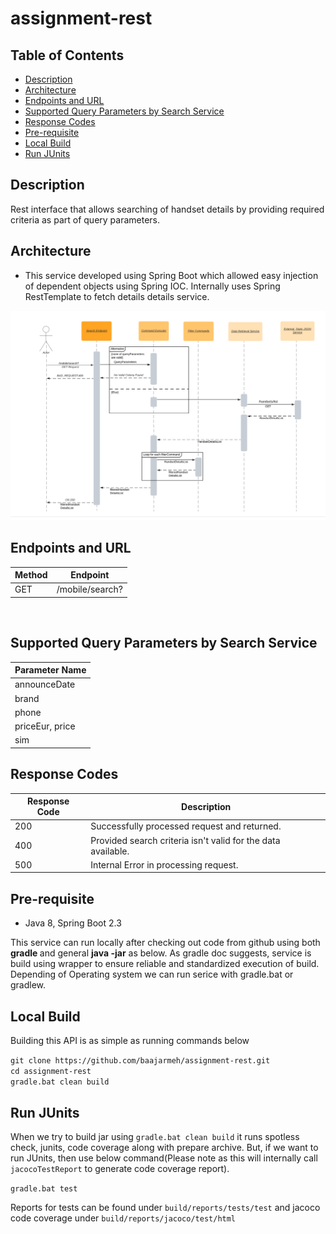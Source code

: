 # assignment-rest

## Table of Contents

- [Description](#description)
- [Architecture](#architecture)
- [Endpoints and URL](#endpoints-and-url)
- [Supported Query Parameters by Search Service](#supported-query-parameters-by-search-service)
- [Response Codes](#response-codes)
- [Pre-requisite](#pre-requisite)
- [Local Build](#local-build)
- [Run JUnits](#run-junits)

## Description

Rest interface that allows searching of handset details by providing required criteria as part of query parameters.

## Architecture

- This service developed using Spring Boot which allowed easy injection of dependent objects using Spring IOC. Internally uses Spring RestTemplate to fetch details details service.

![Use Case Diagram](https://github.com/baajarmeh/assignment-rest/blob/master/user-case.png?raw=true)

## Endpoints and URL

| Method | Endpoint       |
| ------ | -------------- |
| GET    | /mobile/search?|
<br/>

## Supported Query Parameters by Search Service

| Parameter Name   |
| ---------------- |
| announceDate     |
| brand            |
| phone            |
| priceEur, price  |
| sim              |

## Response Codes

| Response Code | Description                                                  |
| ------------- | ------------------------------------------------------------ |
| 200           | Successfully processed request and returned.                 |
| 400           | Provided search criteria isn't valid for the data available. |
| 500           | Internal Error in processing request.                        |

## Pre-requisite

- Java 8, Spring Boot 2.3

This service can run locally after checking out code from github using both **gradle <TASK>** and general **java -jar** as below. As gradle doc suggests, service is build using wrapper to ensure reliable and standardized execution of build. Depending of Operating system we can run serice with gradle.bat or gradlew.

## Local Build

Building this API is as simple as running commands below

 `git clone https://github.com/baajarmeh/assignment-rest.git` <br/>
 `cd assignment-rest` <br/>
 `gradle.bat clean build`
   
## Run JUnits

When we try to build jar using `gradle.bat clean build` it runs spotless check, junits, code coverage along with prepare archive. But, if we want to 
run JUnits, then use below command(Please note as this will internally call `jacocoTestReport` to generate code coverage report).

`gradle.bat test`

Reports for tests can be found under `build/reports/tests/test` and jacoco code coverage under  `build/reports/jacoco/test/html`

